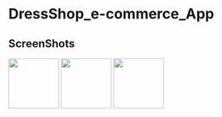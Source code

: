 # DressShop_e-commerce_App

<h2>ScreenShots</h2>
<img src="https://user-images.githubusercontent.com/88718312/138220184-899879df-e771-4cf1-8e17-deb395ac3f88.jpg" width="100">
<img src="https://user-images.githubusercontent.com/88718312/138221066-3b5cbb3d-24ac-41d7-b146-1d51156cf76d.jpg" width="100">
<img src="https://user-images.githubusercontent.com/88718312/138221066-3b5cbb3d-24ac-41d7-b146-1d51156cf76d.jpg" width="100">
